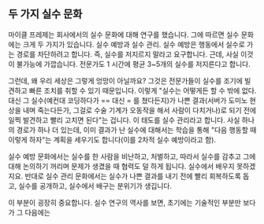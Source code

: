 ## 두 가지 실수 문화
마이클 프레제는 회사에서의 실수 문화에 대해 연구를 했습니다. 그에 따르면 실수 문화에는 크게 두 가지가 있습니다. 실수 예방과 실수 관리. 실수 예방은 행동에서 실수로 가는 경로를 차단하려고 합니다. 즉, 실수를 저지르지 말라고 요구합니다. 근데, 사실 이것이 불가능에 가깝습니다. 전문가도 1 시간에 평균 3~5개의 실수를 저지른다고 합니다.

그런데, 왜 우리 세상은 그렇게 엉망이 아닐까요? 그것은 전문가들이 실수를 조기에 빌견하고 빠른 조치를 취할 수 있기 때문입니다. 이렇게 "실수는 어떻게든 할 수 밖에 없다. 대신 그 실수(예컨대 코딩하다가 == 대신 = 를 쳤다든지)가 나쁜 결과(서버가 도미노 현상을 내며 죽는다든가, 그걸로 수술 기계가 오동작을 해서 사람이 다치거나)로 되기 전에 일찍 발견하고 빨리 고치면 된다"는 겁니다. 이 태도를 실수 관리라고 합니다. 사실 하나의 경로가 하나 더 있는데, 이미 결과가 난 실수에 대해서는 학습을 통해 "다음 행동할 때 이렇게 하자"는 계획을 세우기도 합니다(이를 2차적 실수 예방이라고 함).

실수 예방 문화에서는 실수를 한 사람을 비난하고, 처벌하고, 따라서 실수를 감추고 그에 대해 논의하기 꺼리며 문제가 생겼을 때 협력도 덜 하게 됩니다. 실수에서 배우지 못하겠지요. 반대로 실수 관리 문화에서는 실수가 나쁜 결과를 내기 전에 빨리 회복하도록 돕고, 실수를 공개하고, 실수에서 배구는 분위기가 생깁니다.

이 부분이 굉장히 중요합니다. 실수 연구의 역사를 보면, 초기에는 기술적인 부분만 보다가 그 다음에는 